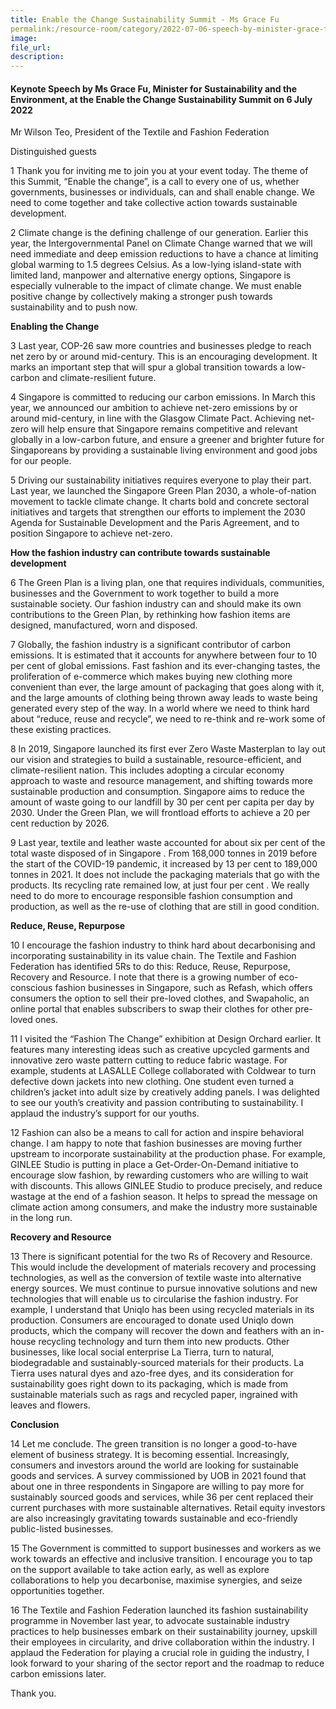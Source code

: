 ```yaml
---
title: Enable the Change Sustainability Summit - Ms Grace Fu
permalink:/resource-room/category/2022-07-06-speech-by-minister-grace-fu-at-the-enable-the-change-sustainability-summit/
image:
file_url:
description:
---
```


#### Keynote Speech by Ms Grace Fu, Minister for Sustainability and the Environment, at the Enable the Change Sustainability Summit on 6 July 2022

Mr Wilson Teo, President of the Textile and Fashion Federation

Distinguished guests

1 Thank you for inviting me to join you at your event today. The theme of this Summit, “Enable the change”, is a call to every one of us, whether governments, businesses or individuals, can and shall enable change. We need to come together and take collective action towards sustainable development.  

2 Climate change is the defining challenge of our generation. Earlier this year, the Intergovernmental Panel on Climate Change warned that we will need immediate and deep emission reductions to have a chance at limiting global warming to 1.5 degrees Celsius. As a low-lying island-state with limited land, manpower and alternative energy options, Singapore is especially vulnerable to the impact of climate change. We must enable positive change by collectively making a stronger push towards sustainability and to push now.  

**Enabling the Change**

3 Last year, COP-26 saw more countries and businesses pledge to reach net zero by or around mid-century. This is an encouraging development. It marks an important step that will spur a global transition towards a low-carbon and climate-resilient future.   

4 Singapore is committed to reducing our carbon emissions. In March this year, we announced our ambition to achieve net-zero emissions by or around mid-century, in line with the Glasgow Climate Pact. Achieving net-zero will help ensure that Singapore remains competitive and relevant globally in a low-carbon future, and ensure a greener and brighter future for Singaporeans by providing a sustainable living environment and good jobs for our people.  

5 Driving our sustainability initiatives requires everyone to play their part. Last year, we launched the Singapore Green Plan 2030, a whole-of-nation movement to tackle climate change. It charts bold and concrete sectoral initiatives and targets that strengthen our efforts to implement the 2030 Agenda for Sustainable Development and the Paris Agreement, and to position Singapore to achieve net-zero.   

**How the fashion industry can contribute towards sustainable development**

6 The Green Plan is a living plan, one that requires individuals, communities, businesses and the Government to work together to build a more sustainable society. Our fashion industry can and should make its own contributions to the Green Plan, by rethinking how fashion items are designed, manufactured, worn and disposed.  

7 Globally, the fashion industry is a significant contributor of carbon emissions. It is estimated that it accounts for anywhere between four to 10 per cent of global emissions. Fast fashion and its ever-changing tastes, the proliferation of e-commerce which makes buying new clothing more convenient than ever, the large amount of packaging that goes along with it, and the large amounts of clothing being thrown away leads to waste being generated every step of the way. In a world where we need to think hard about “reduce, reuse and recycle”, we need to re-think and re-work some of these existing practices.  

8 In 2019, Singapore launched its first ever Zero Waste Masterplan to lay out our vision and strategies to build a sustainable, resource-efficient, and climate-resilient nation. This includes adopting a circular economy approach to waste and resource management, and shifting towards more sustainable production and consumption. Singapore aims to reduce the amount of waste going to our landfill by 30 per cent per capita per day by 2030. Under the Green Plan, we will frontload efforts to achieve a 20 per cent reduction by 2026.  

9 Last year, textile and leather waste accounted for about six per cent of the total waste disposed of in Singapore . From 168,000 tonnes in 2019 before the start of the COVID-19 pandemic, it increased by 13 per cent to 189,000 tonnes in 2021. It does not include the packaging materials that go with the products. Its recycling rate remained low, at just four per cent . We really need to do more to encourage responsible fashion consumption and production, as well as the re-use of clothing that are still in good condition.  

**Reduce, Reuse, Repurpose**

10 I encourage the fashion industry to think hard about decarbonising and incorporating sustainability in its value chain. The Textile and Fashion Federation has identified 5Rs to do this: Reduce, Reuse, Repurpose, Recovery and Resource. I note that there is a growing number of eco-conscious fashion businesses in Singapore, such as Refash, which offers consumers the option to sell their pre-loved clothes, and Swapaholic, an online portal that enables subscribers to swap their clothes for other pre-loved ones.   

11 I visited the “Fashion The Change” exhibition at Design Orchard earlier. It features many interesting ideas such as creative upcycled garments and innovative zero waste pattern cutting to reduce fabric wastage. For example, students at LASALLE College collaborated with Coldwear to turn defective down jackets into new clothing. One student even turned a children’s jacket into adult size by creatively adding panels. I was delighted to see our youth’s creativity and passion contributing to sustainability. I applaud the industry’s support for our youths.  

12 Fashion can also be a means to call for action and inspire behavioral change. I am happy to note that fashion businesses are moving further upstream to incorporate sustainability at the production phase. For example, GINLEE Studio is putting in place a Get-Order-On-Demand initiative to encourage slow fashion, by rewarding customers who are willing to wait with discounts. This allows GINLEE Studio to produce precisely, and reduce wastage at the end of a fashion season. It helps to spread the message on climate action among consumers, and make the industry more sustainable in the long run.     

**Recovery and Resource**

13 There is significant potential for the two Rs of Recovery and Resource. This would include the development of materials recovery and processing technologies, as well as the conversion of textile waste into alternative energy sources. We must continue to pursue innovative solutions and new technologies that will enable us to circularise the fashion industry. For example, I understand that Uniqlo has been using recycled materials in its production. Consumers are encouraged to donate used Uniqlo down products, which the company will recover the down and feathers with an in-house recycling technology and turn them into new products. Other businesses, like local social enterprise La Tierra, turn to natural, biodegradable and sustainably-sourced materials for their products. La Tierra uses natural dyes and azo-free dyes, and its consideration for sustainability goes right down to its packaging, which is made from sustainable materials such as rags and recycled paper, ingrained with leaves and flowers.    

**Conclusion**

14 Let me conclude. The green transition is no longer a good-to-have element of business strategy. It is becoming essential. Increasingly, consumers and investors around the world are looking for sustainable goods and services. A survey commissioned by UOB in 2021 found that about one in three respondents in Singapore are willing to pay more for sustainably sourced goods and services, while 36 per cent replaced their current purchases with more sustainable alternatives. Retail equity investors are also increasingly gravitating towards sustainable and eco-friendly public-listed businesses.   

15 The Government is committed to support businesses and workers as we work towards an effective and inclusive transition. I encourage you to tap on the support available to take action early, as well as explore collaborations to help you decarbonise, maximise synergies, and seize opportunities together.  

16 The Textile and Fashion Federation launched its fashion sustainability programme in November last year, to advocate sustainable industry practices to help businesses embark on their sustainability journey, upskill their employees in circularity, and drive collaboration within the industry. I applaud the Federation for playing a crucial role in guiding the industry, I look forward to your sharing of the sector report and the roadmap to reduce carbon emissions later.  

Thank you.    
